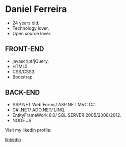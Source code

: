 # Daniel Ferreira
- 24 years old.
- Technology lover.
- Open source lover.

## FRONT-END
- javascript/jQuery.
- HTML5.
- CSS/CSS3.
- Bootstrap.

## BACK-END
- ASP.NET Web Forms/ ASP.NET MVC C#.
- C# .NET/ ADO.NET/ LINQ.
- EntityFrameWork 6.0/ SQL SERVER 2005/2008/2012.
- NODE JS.

Visit my likedin profile:

[linkedin](https://www.linkedin.com/in/daniel-ferreira-da-silva-16953373)

